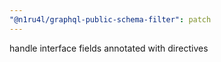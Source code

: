 ```yaml
---
"@n1ru4l/graphql-public-schema-filter": patch
---
```


handle interface fields annotated with directives
